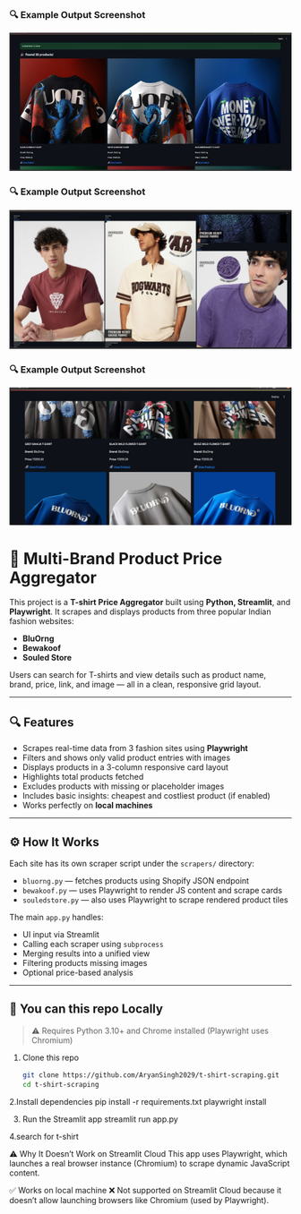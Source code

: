 ### 🔍 Example Output Screenshot

![App Screenshot](assets/screenshot1.jpg)
### 🔍 Example Output Screenshot

![App Screenshot](assets/screenshot2.jpg)
### 🔍 Example Output Screenshot

![App Screenshot](assets/screenshot3.jpg)

# 🧢 Multi-Brand Product Price Aggregator

This project is a **T-shirt Price Aggregator** built using **Python, Streamlit**, and **Playwright**. It scrapes and displays products from three popular Indian fashion websites:

- **BluOrng**
- **Bewakoof**
- **Souled Store**

Users can search for T-shirts and view details such as product name, brand, price, link, and image — all in a clean, responsive grid layout.

---

## 🔍 Features

- Scrapes real-time data from 3 fashion sites using **Playwright**
- Filters and shows only valid product entries with images
- Displays products in a 3-column responsive card layout
- Highlights total products fetched
- Excludes products with missing or placeholder images
- Includes basic insights: cheapest and costliest product (if enabled)
- Works perfectly on **local machines**

---

## ⚙️ How It Works

Each site has its own scraper script under the `scrapers/` directory:
- `bluorng.py` — fetches products using Shopify JSON endpoint
- `bewakoof.py` — uses Playwright to render JS content and scrape cards
- `souledstore.py` — also uses Playwright to scrape rendered product tiles

The main `app.py` handles:
- UI input via Streamlit
- Calling each scraper using `subprocess`
- Merging results into a unified view
- Filtering products missing images
- Optional price-based analysis

---

## 🚀 You can this repo  Locally
> ⚠️ Requires Python 3.10+ and Chrome installed (Playwright uses Chromium)
1. Clone this repo  
   ```bash
   git clone https://github.com/AryanSingh2029/t-shirt-scraping.git
   cd t-shirt-scraping

2.Install dependencies
pip install -r requirements.txt
playwright install

3. Run the Streamlit app
 streamlit run app.py

4.search for t-shirt



⚠️ Why It Doesn’t Work on Streamlit Cloud
This app uses Playwright, which launches a real browser instance (Chromium) to scrape dynamic JavaScript content.

✅ Works on local machine
❌ Not supported on Streamlit Cloud because it doesn’t allow launching browsers like Chromium (used by Playwright).

